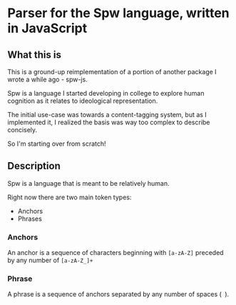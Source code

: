 # Parser for the Spw language, written in JavaScript


## What this is
This is a ground-up reimplementation of a portion of another package I wrote a while ago - spw-js.

Spw is a language I started developing in college to explore human cognition as it relates to ideological representation. 

The initial use-case was  towards a content-tagging system, but as I implemented it, I realized the basis was way too complex to describe concisely.

So I'm starting over from scratch!


## Description

Spw is a language that is meant to be relatively human.

Right now there are two main token types: 
 - Anchors
 - Phrases

### Anchors

An anchor is a sequence of characters beginning with `[a-zA-Z]` preceded by any number of `[a-zA-Z_]+`

### Phrase

A phrase is a sequence of anchors separated by any number of spaces (` `).